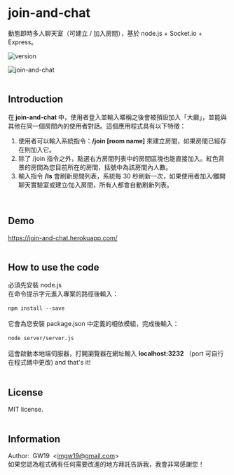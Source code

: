 # join-and-chat
動態即時多人聊天室（可建立 / 加入房間），基於 node.js + Socket.io + Express。<br>

![version](https://img.shields.io/badge/version-1.6.5-green.svg)

![join-and-chat](https://cloud.githubusercontent.com/assets/24193072/26714744/837dccfc-47a5-11e7-86e0-953f63dd9c77.png)<br><br>

## Introduction
在<strong> join-and-chat </strong>中，使用者登入並輸入暱稱之後會被預設加入「大廳」，並能與其他在同一個房間內的使用者對話。這個應用程式具有以下特徵：<br>

<ol>

<li>使用者可以輸入系統指令：<b>/join [room name]</b> 來建立房間，如果房間已經存在則加入它。</li>

<li>除了 /join 指令之外，點選右方房間列表中的房間區塊也能直接加入。紅色背景的房間為您目前所在的房間，括號中為該房間內人數。</li>

<li>輸入指令 <b>/ls</b> 會刷新房間列表，系統每 30 秒刷新一次，如果使用者加入∕離開聊天實驗室或建立∕加入房間，所有人都會自動刷新列表。</li>

</ol>
<br>

## Demo
<a href='https://join-and-chat.herokuapp.com/' target='_blank'>https://join-and-chat.herokuapp.com/<a><br>
<br>

## How to use the code
 必須先安裝 node.js<br>
 在命令提示字元進入專案的路徑後輸入：<br><br>
```npm install --save```<br><br>
它會為您安裝 package.json 中定義的相依模組，完成後輸入：<br><br>
```node server/server.js```<br><br>
這會啟動本地端伺服器，打開瀏覽器在網址輸入 <b>localhost:3232</b> （port 可自行在程式碼中更改) and that's it!<br><br>

## License
MIT license.<br><br>

## Information
Author: &nbsp;GW19 &nbsp;\<imgw19@gmail.com\><br>
如果您認為程式碼有任何需要改進的地方拜託告訴我，我會非常感謝您！ <br><br>

